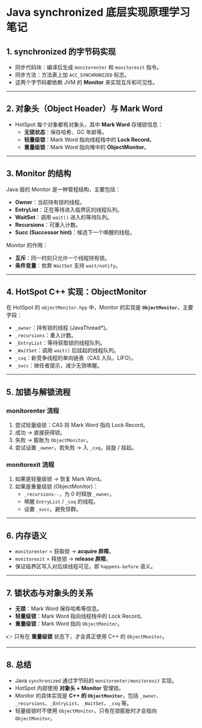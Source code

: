 # Java synchronized 底层实现原理学习笔记

## 1. synchronized 的字节码实现
- 同步代码块：编译后生成 `monitorenter` 和 `monitorexit` 指令。
- 同步方法：方法表上加 `ACC_SYNCHRONIZED` 标志。
- 这两个字节码都依赖 JVM 的 **Monitor** 来实现互斥和可见性。

---

## 2. 对象头（Object Header）与 Mark Word
- HotSpot 每个对象都有对象头，其中 **Mark Word** 存储锁信息：
  - **无锁状态**：保存哈希、GC 年龄等。
  - **轻量级锁**：Mark Word 指向线程栈中的 **Lock Record**。
  - **重量级锁**：Mark Word 指向堆中的 **ObjectMonitor**。

---

## 3. Monitor 的结构
Java 层的 Monitor 是一种管程结构，主要包括：
- **Owner**：当前持有锁的线程。
- **EntryList**：正在等待进入临界区的线程队列。
- **WaitSet**：调用 `wait()` 进入的等待队列。
- **Recursions**：可重入计数。
- **Succ (Successor hint)**：候选下一个唤醒的线程。

Monitor 的作用：
- **互斥**：同一时刻只允许一个线程持有锁。
- **条件变量**：依靠 `WaitSet` 支持 `wait/notify`。

---

## 4. HotSpot C++ 实现：ObjectMonitor
在 HotSpot 的 `objectMonitor.hpp` 中，Monitor 的实现是 **`ObjectMonitor`**，主要字段：

- `_owner`：持有锁的线程 (JavaThread*)。
- `_recursions`：重入计数。
- `_EntryList`：等待获取锁的线程队列。
- `_WaitSet`：调用 `wait()` 后挂起的线程队列。
- `_cxq`：新竞争线程的单向链表（CAS 入队，LIFO）。
- `_succ`：继任者提示，减少无效唤醒。

---

## 5. 加锁与解锁流程

### monitorenter 流程
1. 尝试轻量级锁：CAS 将 Mark Word 指向 Lock Record。
2. 成功 → 直接获得锁。
3. 失败 → 膨胀为 `ObjectMonitor`。
4. 尝试设置 `_owner`，若失败 → 入 `_cxq`，自旋 / 挂起。

### monitorexit 流程
1. 如果是轻量级锁 → 恢复 Mark Word。
2. 如果是重量级锁 (ObjectMonitor)：
   - `_recursions--`，为 0 时释放 `_owner`。
   - 唤醒 `EntryList` / `_cxq` 的线程。
   - 设置 `_succ`，避免惊群。

---

## 6. 内存语义
- `monitorenter` = 获取锁 → **acquire 屏障**。
- `monitorexit` = 释放锁 → **release 屏障**。
- 保证临界区写入对后续线程可见，即 `happens-before` 语义。

---

## 7. 锁状态与对象头的关系
- **无锁**：Mark Word 保存哈希等信息。
- **轻量级锁**：Mark Word 指向线程栈中的 Lock Record。
- **重量级锁**：Mark Word 指向 `ObjectMonitor`。

👉 只有在 **重量级锁** 状态下，才会真正使用 C++ 的 `ObjectMonitor`。

---

## 8. 总结
- Java `synchronized` 通过字节码的 `monitorenter/monitorexit` 实现。
- HotSpot 内部使用 **对象头 + Monitor** 管理锁。
- Monitor 的具体实现是 **C++ 的 `ObjectMonitor`**，包括 `_owner`、`_recursions`、`_EntryList`、`_WaitSet`、`_cxq` 等。
- 轻量级锁时不使用 `ObjectMonitor`，只有在锁膨胀时才会指向 `ObjectMonitor`。
